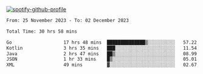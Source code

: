 [![spotify-github-profile](https://spotify-github-profile.vercel.app/api/view?uid=313pysyt3uxkjdidtiuvzf7nrnnu&cover_image=true&theme=natemoo-re&show_offline=false&background_color=121212&interchange=false&bar_color=53b14f&bar_color_cover=false)](https://spotify-github-profile.vercel.app/api/view?uid=313pysyt3uxkjdidtiuvzf7nrnnu&redirect=true)

<!--START_SECTION:waka-->

```txt
From: 25 November 2023 - To: 02 December 2023

Total Time: 30 hrs 58 mins

Go                   17 hrs 48 mins  ██████████████▒░░░░░░░░░░   57.22 %
Kotlin               3 hrs 35 mins   ███░░░░░░░░░░░░░░░░░░░░░░   11.54 %
Java                 2 hrs 47 mins   ██▒░░░░░░░░░░░░░░░░░░░░░░   08.99 %
JSON                 1 hr 33 mins    █▒░░░░░░░░░░░░░░░░░░░░░░░   05.01 %
XML                  49 mins         ▓░░░░░░░░░░░░░░░░░░░░░░░░   02.67 %
```

<!--END_SECTION:waka-->